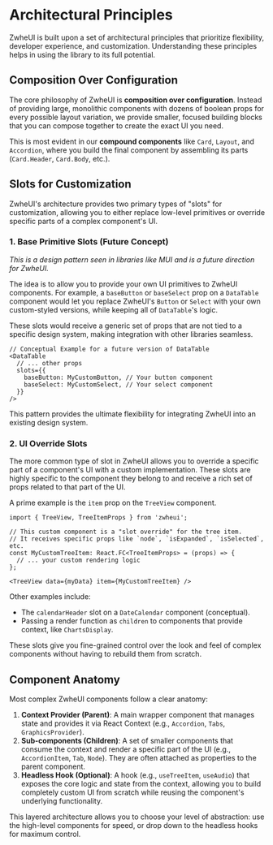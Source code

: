 # Architectural Principles

ZwheUI is built upon a set of architectural principles that prioritize flexibility, developer experience, and customization. Understanding these principles helps in using the library to its full potential.

## Composition Over Configuration

The core philosophy of ZwheUI is **composition over configuration**. Instead of providing large, monolithic components with dozens of boolean props for every possible layout variation, we provide smaller, focused building blocks that you can compose together to create the exact UI you need.

This is most evident in our **compound components** like `Card`, `Layout`, and `Accordion`, where you build the final component by assembling its parts (`Card.Header`, `Card.Body`, etc.).

## Slots for Customization

ZwheUI's architecture provides two primary types of "slots" for customization, allowing you to either replace low-level primitives or override specific parts of a complex component's UI.

### 1. Base Primitive Slots (Future Concept)

*This is a design pattern seen in libraries like MUI and is a future direction for ZwheUI.*

The idea is to allow you to provide your own UI primitives to ZwheUI components. For example, a `baseButton` or `baseSelect` prop on a `DataTable` component would let you replace ZwheUI's `Button` or `Select` with your own custom-styled versions, while keeping all of `DataTable`'s logic.

These slots would receive a generic set of props that are not tied to a specific design system, making integration with other libraries seamless.

```tsx
// Conceptual Example for a future version of DataTable
<DataTable
  // ... other props
  slots={{
    baseButton: MyCustomButton, // Your button component
    baseSelect: MyCustomSelect, // Your select component
  }}
/>
```

This pattern provides the ultimate flexibility for integrating ZwheUI into an existing design system.

### 2. UI Override Slots

The more common type of slot in ZwheUI allows you to override a specific part of a component's UI with a custom implementation. These slots are highly specific to the component they belong to and receive a rich set of props related to that part of the UI.

A prime example is the `item` prop on the `TreeView` component.

```tsx
import { TreeView, TreeItemProps } from 'zwheui';

// This custom component is a "slot override" for the tree item.
// It receives specific props like `node`, `isExpanded`, `isSelected`, etc.
const MyCustomTreeItem: React.FC<TreeItemProps> = (props) => {
  // ... your custom rendering logic
};

<TreeView data={myData} item={MyCustomTreeItem} />
```

Other examples include:
-   The `calendarHeader` slot on a `DateCalendar` component (conceptual).
-   Passing a render function as `children` to components that provide context, like `ChartsDisplay`.

These slots give you fine-grained control over the look and feel of complex components without having to rebuild them from scratch.

## Component Anatomy

Most complex ZwheUI components follow a clear anatomy:
1.  **Context Provider (Parent)**: A main wrapper component that manages state and provides it via React Context (e.g., `Accordion`, `Tabs`, `GraphicsProvider`).
2.  **Sub-components (Children)**: A set of smaller components that consume the context and render a specific part of the UI (e.g., `AccordionItem`, `Tab`, `Node`). They are often attached as properties to the parent component.
3.  **Headless Hook (Optional)**: A hook (e.g., `useTreeItem`, `useAudio`) that exposes the core logic and state from the context, allowing you to build completely custom UI from scratch while reusing the component's underlying functionality.

This layered architecture allows you to choose your level of abstraction: use the high-level components for speed, or drop down to the headless hooks for maximum control.
